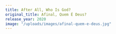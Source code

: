 ```yaml
---
title: After All, Who Is God?
original_title: Afinal, Quem É Deus?
release_year: 2020
image: "/uploads/images/afinal-quem-e-deus.jpg"
---
```

